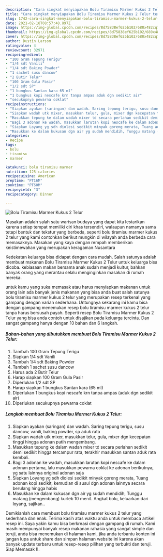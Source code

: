 ```yaml
---
description: "Cara singkat menyiapakan Bolu Tiramisu Marmer Kukus 2 Telur terupdate"
title: "Cara singkat menyiapakan Bolu Tiramisu Marmer Kukus 2 Telur terupdate"
slug: 1742-cara-singkat-menyiapakan-bolu-tiramisu-marmer-kukus-2-telur-terupdate
date: 2021-02-18T08:57:48.897Z
image: https://img-global.cpcdn.com/recipes/8d75838ef625b102/680x482cq70/bolu-tiramisu-marmer-kukus-2-telur-foto-resep-utama.jpg
thumbnail: https://img-global.cpcdn.com/recipes/8d75838ef625b102/680x482cq70/bolu-tiramisu-marmer-kukus-2-telur-foto-resep-utama.jpg
cover: https://img-global.cpcdn.com/recipes/8d75838ef625b102/680x482cq70/bolu-tiramisu-marmer-kukus-2-telur-foto-resep-utama.jpg
author: Dustin Larson
ratingvalue: 4
reviewcount: 32971
recipeingredient:
- "100 Gram Tepung Terigu"
- "1/4 sdt Vanili"
- "1/4 sdt Baking Powder"
- "1 sachet susu dancow"
- "2 Butir Telur"
- "100 Gram Gula Pasir"
- "1/2 sdt SP"
- "1 bungkus Santan kara 65 ml"
- "1 bungkus kopi nescafe krn tanpa ampas aduk dgn sedikit air"
- "secukupnya pewarna coklat"
recipeinstructions:
- "Siapkan ayakan (saringan) dan wadah. Saring tepung terigu, susu dancow, vanili, baking powder, sp aduk rata"
- "Siapkan wadah utk mixer, masukkan telur, gula, mixer dgn kecepatan tinggi hingga adonan putih mengembang."
- "Masukkan tepung ke dalam wadah mixer td secara perlahan sedikit demi sedikit hingga tercampur rata, terakhir masukkan santan aduk rata kembali."
- "Bagi 3 adonan ke wadah, masukkan larutan kopi nescafe ke dalam adonan pertama, lalu masukkan pewarna coklat ke adonan berikutnya, yg satu lainnya original adonan saja"
- "Siapkan Loyang yg sdh diolesi sedikit minyak goreng merata, Tuang adonan kopi sedikit, kemudian di susul dgn adonan lainnya secara berulang hingga habis"
- "Masukkan ke dalam kukusan dgn air yg sudah mendidih, Tunggu matang (mengembang) kurleb 10 menit. Angkat bolu, keluarkan dari loyang, sajikan.."
categories:
- Recipe
tags:
- bolu
- tiramisu
- marmer

katakunci: bolu tiramisu marmer 
nutrition: 125 calories
recipecuisine: American
preptime: "PT16M"
cooktime: "PT60M"
recipeyield: "3"
recipecategory: Dinner

---
```



![Bolu Tiramisu Marmer Kukus 2 Telur](https://img-global.cpcdn.com/recipes/8d75838ef625b102/680x482cq70/bolu-tiramisu-marmer-kukus-2-telur-foto-resep-utama.jpg)

Masakan adalah salah satu warisan budaya yang dapat kita lestarikan karena setiap tempat memiliki ciri khas tersendiri, walaupun namanya sama tetapi bentuk dan tekstur yang berbeda, seperti bolu tiramisu marmer kukus 2 telur yang kami contohkan berikut mungkin di wilayah anda berbeda cara memasaknya. Masakan yang kaya dengan rempah memberikan keistimewahan yang merupakan keragaman Nusantara

Kedekatan keluarga bisa didapat dengan cara mudah. Salah satunya adalah membuat makanan Bolu Tiramisu Marmer Kukus 2 Telur untuk keluarga bisa dicoba. kebiasaan makan bersama anak sudah menjadi kultur, bahkan banyak orang yang merantau selalu menginginkan masakan di rumah mereka.



untuk kamu yang suka memasak atau harus menyiapkan makanan untuk orang lain ada banyak jenis makanan yang bisa anda buat salah satunya bolu tiramisu marmer kukus 2 telur yang merupakan resep terkenal yang gampang dengan varian sederhana. Untungnya sekarang ini kamu bisa dengan gampang menemukan resep bolu tiramisu marmer kukus 2 telur tanpa harus bersusah payah.
Seperti resep Bolu Tiramisu Marmer Kukus 2 Telur yang bisa anda contoh untuk disajikan pada keluarga tercinta. Dan sangat gampang hanya dengan 10 bahan dan 6 langkah.


<!--inarticleads1-->

##### Bahan-bahan yang dibutuhkan membuat Bolu Tiramisu Marmer Kukus 2 Telur:

1. Tambah 100 Gram Tepung Terigu
1. Siapkan 1/4 sdt Vanili
1. Tambah 1/4 sdt Baking Powder
1. Tambah 1 sachet susu dancow
1. Harus ada 2 Butir Telur
1. Harap siapkan 100 Gram Gula Pasir
1. Diperlukan 1/2 sdt SP
1. Harap siapkan 1 bungkus Santan kara (65 ml)
1. Diperlukan 1 bungkus kopi nescafe krn tanpa ampas (aduk dgn sedikit air)
1. Diperlukan secukupnya pewarna coklat




<!--inarticleads2-->

##### Langkah membuat  Bolu Tiramisu Marmer Kukus 2 Telur:

1. Siapkan ayakan (saringan) dan wadah. Saring tepung terigu, susu dancow, vanili, baking powder, sp aduk rata
1. Siapkan wadah utk mixer, masukkan telur, gula, mixer dgn kecepatan tinggi hingga adonan putih mengembang.
1. Masukkan tepung ke dalam wadah mixer td secara perlahan sedikit demi sedikit hingga tercampur rata, terakhir masukkan santan aduk rata kembali.
1. Bagi 3 adonan ke wadah, masukkan larutan kopi nescafe ke dalam adonan pertama, lalu masukkan pewarna coklat ke adonan berikutnya, yg satu lainnya original adonan saja
1. Siapkan Loyang yg sdh diolesi sedikit minyak goreng merata, Tuang adonan kopi sedikit, kemudian di susul dgn adonan lainnya secara berulang hingga habis
1. Masukkan ke dalam kukusan dgn air yg sudah mendidih, Tunggu matang (mengembang) kurleb 10 menit. Angkat bolu, keluarkan dari loyang, sajikan..




Demikianlah cara membuat bolu tiramisu marmer kukus 2 telur yang sederhana dan enak. Terima kasih atas waktu anda untuk membaca artikel resep ini. Saya yakin kamu bisa berkreasi dengan gampang di rumah. Kami masih mempunyai banyak resep makanan rahasia yang sangat simple dan teruji, anda bisa menemukan di halaman kami, jika anda terbantu konten ini jangan lupa untuk share dan simpan halaman website ini karena akan banyak update terbaru untuk resep-resep pilihan yang terbukti dan teruji. Siap Memasak !!. 

